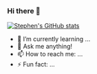 ### Hi there 👋

[![Stephen's GitHub stats](https://github-readme-stats.vercel.app/api?username=stephen-kern)](https://github.com/anuraghazra/github-readme-stats)

- 🌱 I’m currently learning ...
- 💬 Ask me anything!
- 📫 How to reach me: ...
- ⚡ Fun fact: ...
